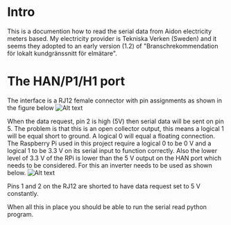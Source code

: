 # Intro
This is a documention how to read the serial data from Aidon electricity meters based. My electricity provider is Tekniska Verken (Sweden) and it seems they adopted to an early version (1.2) of "Branschrekommendation för lokalt kundgränssnitt för elmätare".

# The HAN/P1/H1 port
The interface is a RJ12 female connector with pin assignments as shown in the figure below
![Alt text](blob/main/img/aidon.png?raw=true "Interface")

When the data request, pin 2 is high (5V) then serial data will be sent on pin 5. The problem is that this is an open collector output, this means a logical 1 will be equal short to ground. A logical 0 will equal a floating connection. The Raspberry Pi used in this project require a logical 0 to be 0 V and a logical 1 to be 3.3 V on its serial input to function correctly. Also the lower level of 3.3 V of the RPi is lower than the 5 V output on the HAN port which needs to be considered. For this an inverter needs to be used as shown below.
![Alt text](blob/main/img/schematic.png?raw=true "Interface")

Pins 1 and 2 on the RJ12 are shorted to have data request set to 5 V constantly.

When all this in place you should be able to run the serial read python program.


